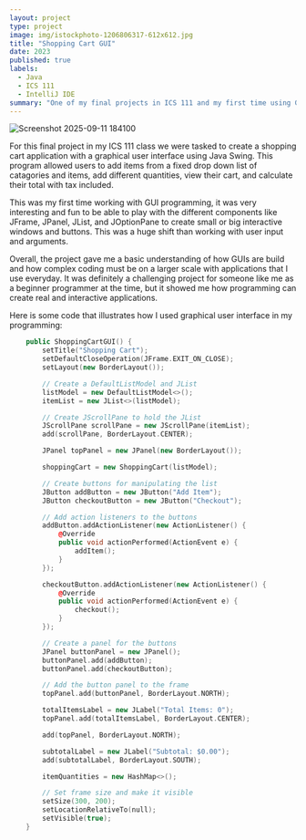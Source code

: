 ```yaml
---
layout: project
type: project
image: img/istockphoto-1206806317-612x612.jpg
title: "Shopping Cart GUI"
date: 2023
published: true
labels:
  - Java
  - ICS 111
  - IntelliJ IDE
summary: "One of my final projects in ICS 111 and my first time using GUI in Java"
---
```


![Screenshot 2025-09-11 184100](https://github.com/user-attachments/assets/68bfa827-6675-4719-b56a-fc3362b797de)


For this final project in my ICS 111 class we were tasked to create a shopping cart application with a graphical user interface using Java Swing. This program allowed users to add items from a fixed drop down list of catagories and items, add different quantities, view their cart, and calculate their total with tax included.

This was my first time working with GUI programming, it was very interesting and fun to be able to play with the different components like JFrame, JPanel, JList, and JOptionPane to create small or big interactive windows and buttons. This was a huge shift than working with user input and arguments. 

Overall, the project gave me a basic understanding of how GUIs are build and how complex coding must be on a larger scale with applications that I use everyday. It was definitely a challenging project for someone like me as a beginner programmer at the time, but it showed me how programming can create real and interactive applications. 

Here is some code that illustrates how I used graphical user interface in my programming:

```cpp
    public ShoppingCartGUI() {
        setTitle("Shopping Cart");
        setDefaultCloseOperation(JFrame.EXIT_ON_CLOSE);
        setLayout(new BorderLayout());

        // Create a DefaultListModel and JList
        listModel = new DefaultListModel<>();
        itemList = new JList<>(listModel);

        // Create JScrollPane to hold the JList
        JScrollPane scrollPane = new JScrollPane(itemList);
        add(scrollPane, BorderLayout.CENTER);

        JPanel topPanel = new JPanel(new BorderLayout());

        shoppingCart = new ShoppingCart(listModel);

        // Create buttons for manipulating the list
        JButton addButton = new JButton("Add Item");
        JButton checkoutButton = new JButton("Checkout");

        // Add action listeners to the buttons
        addButton.addActionListener(new ActionListener() {
            @Override
            public void actionPerformed(ActionEvent e) {
                addItem();
            }
        });

        checkoutButton.addActionListener(new ActionListener() {
            @Override
            public void actionPerformed(ActionEvent e) {
                checkout();
            }
        });

        // Create a panel for the buttons
        JPanel buttonPanel = new JPanel();
        buttonPanel.add(addButton);
        buttonPanel.add(checkoutButton);

        // Add the button panel to the frame
        topPanel.add(buttonPanel, BorderLayout.NORTH);

        totalItemsLabel = new JLabel("Total Items: 0");
        topPanel.add(totalItemsLabel, BorderLayout.CENTER);

        add(topPanel, BorderLayout.NORTH);

        subtotalLabel = new JLabel("Subtotal: $0.00");
        add(subtotalLabel, BorderLayout.SOUTH);

        itemQuantities = new HashMap<>();

        // Set frame size and make it visible
        setSize(300, 200);
        setLocationRelativeTo(null);
        setVisible(true);
    }
```
